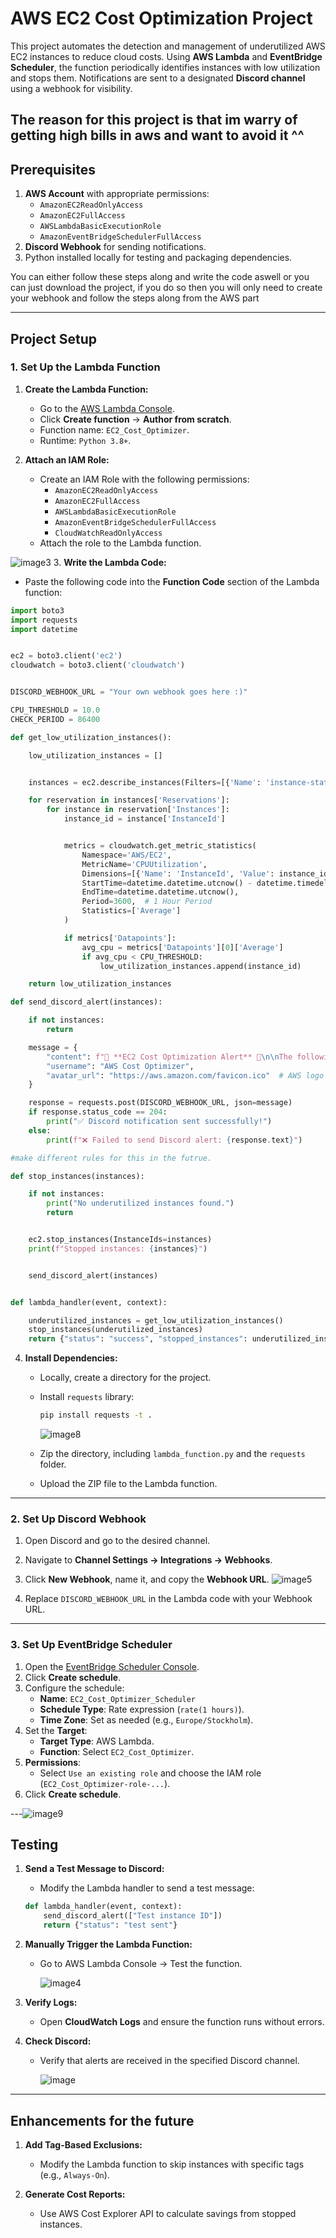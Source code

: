 # AWS EC2 Cost Optimization Project

This project automates the detection and management of underutilized AWS EC2 instances to reduce cloud costs. Using **AWS Lambda** and **EventBridge Scheduler**, the function periodically identifies instances with low utilization and stops them. Notifications are sent to a designated **Discord channel** using a webhook for visibility.

The reason for this project is that im warry of getting high bills in aws and want to avoid it ^^ 
---

## Prerequisites

1. **AWS Account** with appropriate permissions:
   - `AmazonEC2ReadOnlyAccess`
   - `AmazonEC2FullAccess`
   - `AWSLambdaBasicExecutionRole`
   - `AmazonEventBridgeSchedulerFullAccess`
2. **Discord Webhook** for sending notifications.
3. Python installed locally for testing and packaging dependencies.

You can either follow these steps along and write the code aswell or you can just download the project, if you do so then you will only need to create your webhook and follow the steps along from the AWS part

---

## Project Setup

### 1. **Set Up the Lambda Function**

1. **Create the Lambda Function:**
   - Go to the [AWS Lambda Console](https://console.aws.amazon.com/lambda/home).
   - Click **Create function** → **Author from scratch**.
   - Function name: `EC2_Cost_Optimizer`.
   - Runtime: `Python 3.8+`.

2. **Attach an IAM Role:**
   - Create an IAM Role with the following permissions:
     - `AmazonEC2ReadOnlyAccess`
     - `AmazonEC2FullAccess`
     - `AWSLambdaBasicExecutionRole`
     - `AmazonEventBridgeSchedulerFullAccess`
     - `CloudWatchReadOnlyAccess`
   - Attach the role to the Lambda function.
     
  ![image3](https://github.com/user-attachments/assets/b72a0b84-582b-45fe-b2e1-6ea2e757bd14)
3. **Write the Lambda Code:**
   - Paste the following code into the **Function Code** section of the Lambda function:

```python
import boto3
import requests
import datetime


ec2 = boto3.client('ec2')
cloudwatch = boto3.client('cloudwatch')


DISCORD_WEBHOOK_URL = "Your own webhook goes here :)"

CPU_THRESHOLD = 10.0
CHECK_PERIOD = 86400

def get_low_utilization_instances():

    low_utilization_instances = []


    instances = ec2.describe_instances(Filters=[{'Name': 'instance-state-name', 'Values': ['running']}])

    for reservation in instances['Reservations']:
        for instance in reservation['Instances']:
            instance_id = instance['InstanceId']


            metrics = cloudwatch.get_metric_statistics(
                Namespace='AWS/EC2',
                MetricName='CPUUtilization',
                Dimensions=[{'Name': 'InstanceId', 'Value': instance_id}],
                StartTime=datetime.datetime.utcnow() - datetime.timedelta(seconds=CHECK_PERIOD),
                EndTime=datetime.datetime.utcnow(),
                Period=3600,  # 1 Hour Period
                Statistics=['Average']
            )

            if metrics['Datapoints']:
                avg_cpu = metrics['Datapoints'][0]['Average']
                if avg_cpu < CPU_THRESHOLD:
                    low_utilization_instances.append(instance_id)

    return low_utilization_instances

def send_discord_alert(instances):

    if not instances:
        return

    message = {
        "content": f"🛑 **EC2 Cost Optimization Alert** 🛑\n\nThe following **EC2 instances** were stopped due to low utilization:\n```\n{instances}\n```",
        "username": "AWS Cost Optimizer",
        "avatar_url": "https://aws.amazon.com/favicon.ico"  # AWS logo (optional)
    }

    response = requests.post(DISCORD_WEBHOOK_URL, json=message)
    if response.status_code == 204:
        print("✅ Discord notification sent successfully!")
    else:
        print(f"❌ Failed to send Discord alert: {response.text}")

#make different rules for this in the futrue.

def stop_instances(instances):

    if not instances:
        print("No underutilized instances found.")
        return


    ec2.stop_instances(InstanceIds=instances)
    print(f"Stopped instances: {instances}")


    send_discord_alert(instances)


def lambda_handler(event, context):

    underutilized_instances = get_low_utilization_instances()
    stop_instances(underutilized_instances)
    return {"status": "success", "stopped_instances": underutilized_instances}

```

4. **Install Dependencies:**
   - Locally, create a directory for the project.
   - Install `requests` library:
     ```bash
     pip install requests -t .
     ```
     ![image8](https://github.com/user-attachments/assets/1549aa5f-fef9-4b24-838e-f8c86c762658)

   - Zip the directory, including `lambda_function.py` and the `requests` folder.
   - Upload the ZIP file to the Lambda function.

---

### 2. **Set Up Discord Webhook**

1. Open Discord and go to the desired channel.
2. Navigate to **Channel Settings → Integrations → Webhooks**.
3. Click **New Webhook**, name it, and copy the **Webhook URL**.
   ![image5](https://github.com/user-attachments/assets/075fbe11-1a0f-45aa-b8b7-f8e42fd42b1c)

5. Replace `DISCORD_WEBHOOK_URL` in the Lambda code with your Webhook URL.

---

### 3. **Set Up EventBridge Scheduler**

1. Open the [EventBridge Scheduler Console](https://console.aws.amazon.com/events/home#/schedules).
2. Click **Create schedule**.
3. Configure the schedule:
   - **Name**: `EC2_Cost_Optimizer_Scheduler`
   - **Schedule Type**: Rate expression (`rate(1 hours)`).
   - **Time Zone**: Set as needed (e.g., `Europe/Stockholm`).
4. Set the **Target**:
   - **Target Type**: AWS Lambda.
   - **Function**: Select `EC2_Cost_Optimizer`.
5. **Permissions**:
   - Select `Use an existing role` and choose the IAM role (`EC2_Cost_Optimizer-role-...`).
6. Click **Create schedule**.

---![image9](https://github.com/user-attachments/assets/64c2795a-d6ca-4991-810e-8baaad9af0d7)


## Testing

1. **Send a Test Message to Discord:**
   - Modify the Lambda handler to send a test message:
   ```python
   def lambda_handler(event, context):
       send_discord_alert(["Test instance ID"])
       return {"status": "test sent"}
   ```



2. **Manually Trigger the Lambda Function:**
   - Go to AWS Lambda Console → Test the function.
  
     ![image4](https://github.com/user-attachments/assets/f85acd4a-95ce-4163-b77f-caa3345f6f1d)


3. **Verify Logs:**
   - Open **CloudWatch Logs** and ensure the function runs without errors.

4. **Check Discord:**
   - Verify that alerts are received in the specified Discord channel.
     
     ![image](https://github.com/user-attachments/assets/a235b065-d547-4183-8b31-3cc7d162b725)

---

## Enhancements for the future

1. **Add Tag-Based Exclusions:**
   - Modify the Lambda function to skip instances with specific tags (e.g., `Always-On`).

2. **Generate Cost Reports:**
   - Use AWS Cost Explorer API to calculate savings from stopped instances.



